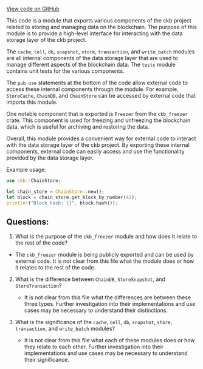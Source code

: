 [View code on GitHub](https://github.com/nervosnetwork/ckb/blob/develop/store/src/lib.rs)

This code is a module that exports various components of the ckb project related to storing and managing data on the blockchain. The purpose of this module is to provide a high-level interface for interacting with the data storage layer of the ckb project.

The `cache`, `cell`, `db`, `snapshot`, `store`, `transaction`, and `write_batch` modules are all internal components of the data storage layer that are used to manage different aspects of the blockchain data. The `tests` module contains unit tests for the various components.

The `pub use` statements at the bottom of the code allow external code to access these internal components through the module. For example, `StoreCache`, `ChainDB`, and `ChainStore` can be accessed by external code that imports this module.

One notable component that is exported is `Freezer` from the `ckb_freezer` crate. This component is used for freezing and unfreezing the blockchain data, which is useful for archiving and restoring the data.

Overall, this module provides a convenient way for external code to interact with the data storage layer of the ckb project. By exporting these internal components, external code can easily access and use the functionality provided by the data storage layer.

Example usage:

```rust
use ckb::ChainStore;

let chain_store = ChainStore::new();
let block = chain_store.get_block_by_number(42);
println!("Block hash: {}", block.hash());
```
## Questions:
 1. What is the purpose of the `ckb_freezer` module and how does it relate to the rest of the code?
   - The `ckb_freezer` module is being publicly exported and can be used by external code. It is not clear from this file what the module does or how it relates to the rest of the code.

2. What is the difference between `ChainDB`, `StoreSnapshot`, and `StoreTransaction`?
   - It is not clear from this file what the differences are between these three types. Further investigation into their implementations and use cases may be necessary to understand their distinctions.

3. What is the significance of the `cache`, `cell`, `db`, `snapshot`, `store`, `transaction`, and `write_batch` modules?
   - It is not clear from this file what each of these modules does or how they relate to each other. Further investigation into their implementations and use cases may be necessary to understand their significance.
